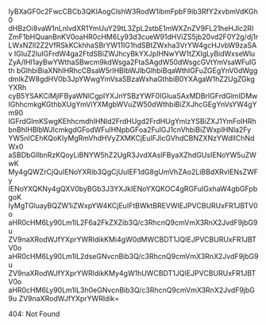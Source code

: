 IyBXaGF0c2FwcCBCb3QKIAogClshW3RodW1ibmFpbF9ib3RfY2xvbmVdKGh0
dHBzOi8vaW1nLnlvdXR1YmUuY29tL3ZpL2stbE1mWXZnZV9FL21heHJlc2Rl
ZmF1bHQuanBnKV0oaHR0cHM6Ly93d3cueW91dHViZS5jb20vd2F0Y2g/dj1r
LWxNZll2Z2VfRSkKCkhhaSBrYW11IG1hdSBtZWxha3VrYW4gcHJvbW9zaSAv
IGluZ2luIGFrdW4ga2FtdSBiZWJhcyBkYXJpIHNwYW1tZXIgLyBidWxseWlu
ZyA/IHl1ayBwYWthaSBwcm9kdWsga2FtaSAgdW50dWsgcGVtYmVsaWFuIGth
bGlhbiBiaXNhIHRhcCBsaW5rIHBlbWJlbGlhbiBqaWthIGFuZGEgYnV0dWgg
dmlkZW8gdHV0b3JpYWwgYmVsaSBzaWxhaGthbiB0YXAgaW1hZ2UgZGkgYXRh
cyB5YSAKCiMjIFByaWNlCgpIYXJnYSBzYWF0IGluaSAxMDBrIGFrdGlmIDMw
IGhhcmkgKGthbXUgYmViYXMgbWVuZW50dWthbiBiZXJhcGEgYnVsYW4gYm90
IGFrdGlmKSwgKEhhcmdhIHNld2FrdHUgd2FrdHUgYmlzYSBiZXJ1YmFoIHRh
bnBhIHBlbWJlcmkgdGFodWFuIHNpbGFoa2FuIGJ1cnVhbiBiZWxpIHNla2Fy
YW5nICEhKQoKIyMgRmVhdHVyZXMKCjEuIFJlcGVhdCBNZXNzYWdlIChNdWx0
aSBDbGllbnRzKQoyLiBNYW5hZ2UgR3JvdXAsIFByaXZhdGUsIENoYW5uZWwK
My4gQWZrCjQuIENoYXRib3QgCjUuIEF1dG8gUmVhZAo2LiBBdXRvIENsZWFy
IENoYXQKNy4gQXV0byBGb3J3YXJkIENoYXQKOC4gRGFuIGxhaW4gbGFpbgoK
IyMgTGluayBQZW1iZWxpYW4KCjEuIFtBWktBREVWIEJPVCBURUxFR1JBTV0o
aHR0cHM6Ly90Lm1lL2F6a2FkZXZib3Q/c3RhcnQ9cmVmX3RnX2JvdF9jbG9u
ZV9naXRodWJfYXprYWRldikKMi4gW0dMWCBDT1JQIEJPVCBURUxFR1JBTV0o
aHR0cHM6Ly90Lm1lL2dseGNvcnBib3Q/c3RhcnQ9cmVmX3RnX2JvdF9jbG9u
ZV9naXRodWJfYXprYWRldikKMy4gW1hUWCBDT1JQIEJPVCBURUxFR1JBTV0o
aHR0cHM6Ly90Lm1lL3h0eGNvcnBib3Q/c3RhcnQ9cmVmX3RnX2JvdF9jbG9u
ZV9naXRodWJfYXprYWRldik=

<!-- START GLOBAL CORPORATION -->
404: Not Found
<!-- END GLOBAL CORPORATION -->